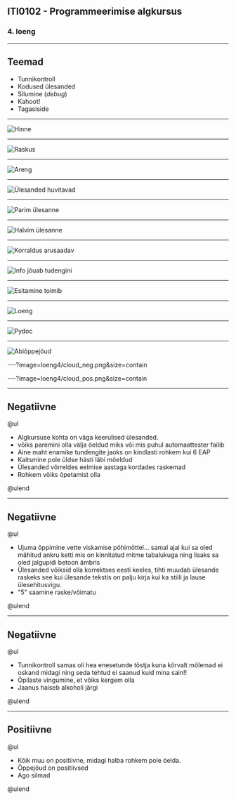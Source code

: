 ## ITI0102 - Programmeerimise algkursus
### 4. loeng

---

## Teemad

- Tunnikontroll
- Kodused ülesanded
- Silumine (*debug*)
- Kahoot!
- Tagasiside

---

![Hinne](loeng4/hinne.png)

---

![Raskus](loeng4/ylesannete_raskus.png)

---

![Areng](loeng4/areng.png)

---

![Ülesanded huvitavad](loeng4/ylesanded_huvitavad.png)

---

![Parim ülesanne](loeng4/ylesanne_parim.png)

---

![Halvim ülesanne](loeng4/ylesanne_halvim.png)

---

![Korraldus arusaadav](loeng4/korraldus_arusaadav.png)

---

![Info jõuab tudengini](loeng4/info_jouab_tudengini.png)

---

![Esitamine toimib](loeng4/esitamine_toimib.png)

---

![Loeng](loeng4/loeng.png)

---

![Pydoc](loeng4/pydoc.png)

---

![Abiõppejõud](loeng4/abioppejoud.png)


---?image=loeng4/cloud_neg.png&size=contain

---?image=loeng4/cloud_pos.png&size=contain

---

## Negatiivne

@ul

- Algkursuse kohta on väga keerulised ülesanded.
- võiks paremini olla välja öeldud miks või mis puhul automaattester failib
- Aine maht enamike tundengite jaoks on kindlasti rohkem kui 6 EAP
- Kaitsmine pole üldse hästi läbi mõeldud
- Ülesanded võrreldes eelmise aastaga kordades raskemad
- Rohkem võiks õpetamist olla

@ulend

---

## Negatiivne

@ul

- Ujuma õppimine vette viskamise põhimõttel... samal ajal kui sa oled mähitud ankru ketti mis on kinnitatud mitme tabalukuga ning lisaks sa oled jalgupidi betoon ämbris
- Ülesanded võiksid olla korrektses eesti keeles, tihti muudab ülesande raskeks see kui ülesande tekstis on palju kirja kui ka stiili ja lause ülesehitusvigu.
- "5" saamine raske/võimatu

@ulend

---

## Negatiivne

@ul

- Tunnikontroll samas oli hea enesetunde tõstja kuna kõrvalt mõlemad ei oskand midagi ning seda tehtud ei saanud kuid mina sain!!
- Õpilaste vingumine, et võiks kergem olla
- Jaanus haiseb alkoholi järgi

@ulend

---

## Positiivne

@ul

- Kõik muu on positiivne, midagi halba rohkem pole öelda.
- Õppejõud on positiivsed
- Ago silmad 

@ulend